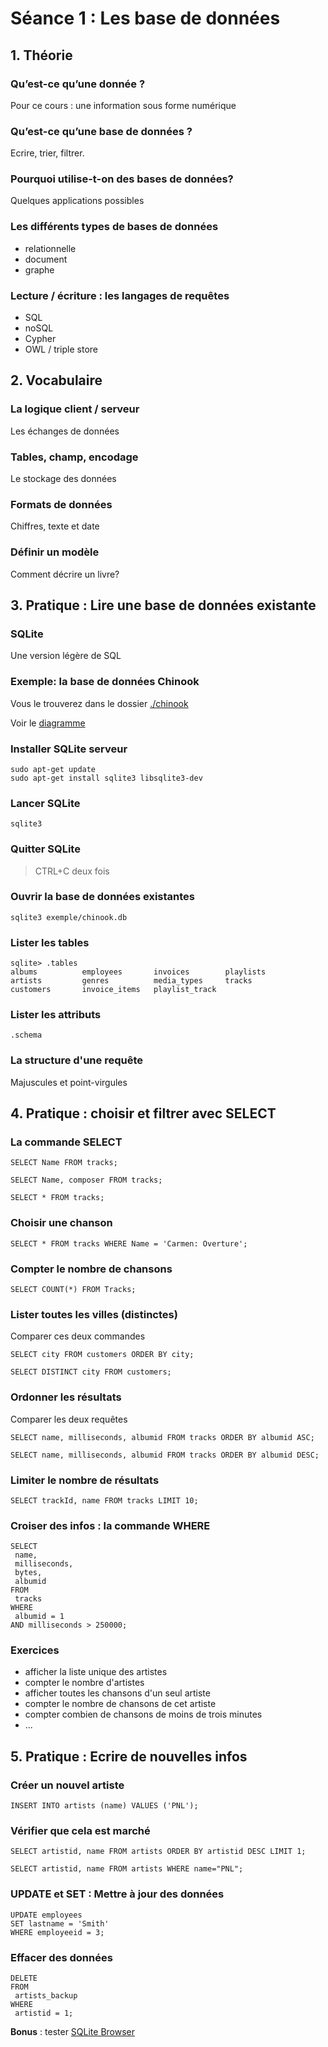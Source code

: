 # Séance 1 : Les base de données

## 1. Théorie

### Qu’est-ce qu’une donnée ?
Pour ce cours : une information sous forme numérique

### Qu’est-ce qu’une base de données ?
Ecrire, trier, filtrer.

### Pourquoi utilise-t-on des bases de données?
Quelques applications possibles

### Les différents types de bases de données
- relationnelle
- document
- graphe

### Lecture / écriture : les langages de requêtes
- SQL
- noSQL
- Cypher
- OWL / triple store

## 2. Vocabulaire

### La logique client / serveur
Les échanges de données

### Tables, champ, encodage
Le stockage des données

### Formats de données
Chiffres, texte et date

### Définir un modèle
Comment décrire un livre?


## 3. Pratique : Lire une base de données existante

### SQLite
Une version légère de SQL

### Exemple: la base de données Chinook

Vous le trouverez dans le dossier [./chinook](./chinook)

Voir le [diagramme](http://www.sqlitetutorial.net/wp-content/uploads/2018/03/sqlite-sample-database-diagram-color.pdf)


###  Installer SQLite serveur

```
sudo apt-get update
sudo apt-get install sqlite3 libsqlite3-dev
```

### Lancer SQLite

```
sqlite3
```

### Quitter SQLite

> CTRL+C deux fois

### Ouvrir la base de données existantes

```
sqlite3 exemple/chinook.db
```

### Lister les tables

```
sqlite> .tables
albums          employees       invoices        playlists
artists         genres          media_types     tracks
customers       invoice_items   playlist_track
```

### Lister les attributs

```
.schema
```

### La structure d'une requête

Majuscules et point-virgules

## 4. Pratique : choisir et filtrer avec SELECT

### La commande SELECT

```
SELECT Name FROM tracks;
```

```
SELECT Name, composer FROM tracks;
```

```
SELECT * FROM tracks;
```

### Choisir une chanson

```
SELECT * FROM tracks WHERE Name = 'Carmen: Overture';
```

### Compter le nombre de chansons

```
SELECT COUNT(*) FROM Tracks;
```

### Lister toutes les villes (distinctes)

Comparer ces deux commandes
```
SELECT city FROM customers ORDER BY city;
```

```
SELECT DISTINCT city FROM customers;
```

### Ordonner les résultats

Comparer les deux requêtes

```
SELECT name, milliseconds, albumid FROM tracks ORDER BY albumid ASC;
```

```
SELECT name, milliseconds, albumid FROM tracks ORDER BY albumid DESC;
```

### Limiter le nombre de résultats

```
SELECT trackId, name FROM tracks LIMIT 10;
```

### Croiser des infos : la commande WHERE

```
SELECT
 name,
 milliseconds,
 bytes,
 albumid
FROM
 tracks
WHERE
 albumid = 1
AND milliseconds > 250000;
```

### Exercices

- afficher la liste unique des artistes
- compter le nombre d'artistes
- afficher toutes les chansons d'un seul artiste
- compter le nombre de chansons de cet artiste
- compter combien de chansons de moins de trois minutes
- ...

## 5. Pratique : Ecrire de nouvelles infos

### Créer un nouvel artiste

```
INSERT INTO artists (name) VALUES ('PNL');
```

### Vérifier que cela est marché

```
SELECT artistid, name FROM artists ORDER BY artistid DESC LIMIT 1;
```

```
SELECT artistid, name FROM artists WHERE name="PNL";
```

### UPDATE et SET : Mettre à jour des données

```
UPDATE employees
SET lastname = 'Smith'
WHERE employeeid = 3;
```

### Effacer des données

```
DELETE
FROM
 artists_backup
WHERE
 artistid = 1;
```

**Bonus** : tester [SQLite Browser](https://sqlitebrowser.org/)
